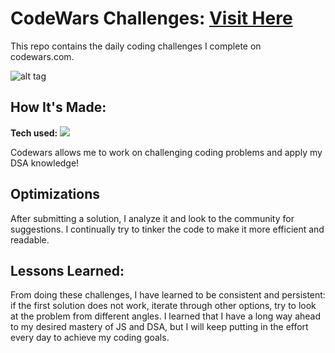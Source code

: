 # CodeWars Challenges: <a target="_blank" href="https://www.codewars.com/users/Ultracire" >Visit Here</a> 
This repo contains the daily coding challenges I complete on codewars.com.


![alt tag](codewars-solutions/pictures/Codewars.JPG)

## How It's Made:

**Tech used:** <img src="https://img.shields.io/static/v1?label=|&message=JAVASCRIPT&color=3c7f5d&style=plastic&logo=javascript"/>

Codewars allows me to work on challenging coding problems and apply my DSA knowledge!

## Optimizations

After submitting a solution, I analyze it and look to the community for suggestions. I continually try to tinker the code to make it more efficient and readable. 

## Lessons Learned:

From doing these challenges, I have learned to be consistent and persistent: if the first solution does not work, iterate through other options, try to look at the problem from different angles. I learned that I have a long way ahead to my desired mastery of JS and DSA, but I will keep putting in the effort every day to achieve my coding goals.




